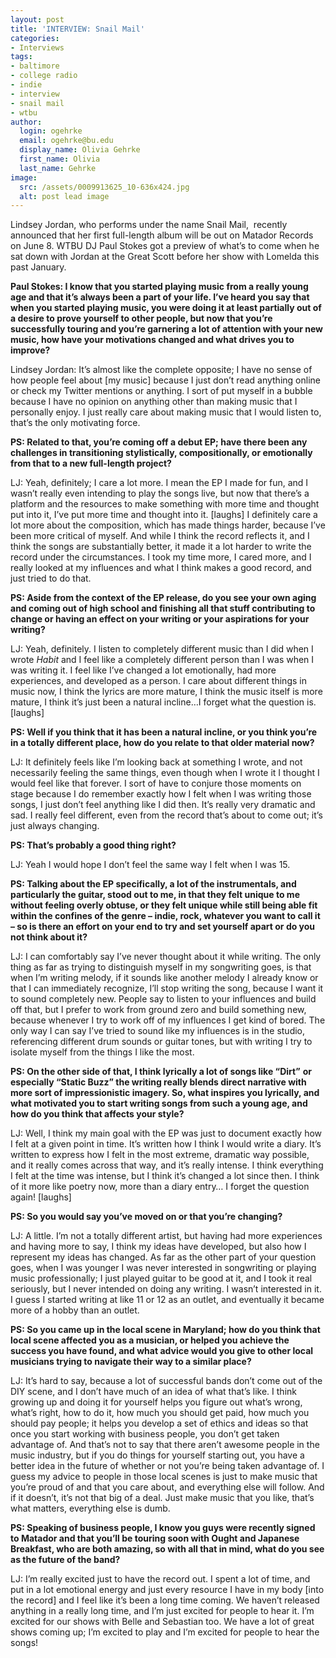 ```yaml
---
layout: post
title: 'INTERVIEW: Snail Mail'
categories:
- Interviews
tags:
- baltimore
- college radio
- indie
- interview
- snail mail
- wtbu
author:
  login: ogehrke
  email: ogehrke@bu.edu
  display_name: Olivia Gehrke
  first_name: Olivia
  last_name: Gehrke
image:
  src: /assets/0009913625_10-636x424.jpg
  alt: post lead image
---
```


Lindsey Jordan, who performs under the name Snail Mail,  recently announced that her first full-length album will be out on Matador Records on June 8. WTBU DJ Paul Stokes got a preview of what’s to come when he sat down with Jordan at the Great Scott before her show with Lomelda this past January.

**Paul Stokes: I know that you started playing music from a really young age and that it’s always been a part of your life. I’ve heard you say that when you started playing music, you were doing it at least partially out of a desire to prove yourself to other people, but now that you’re successfully touring and you’re garnering a lot of attention with your new music, how have your motivations changed and what drives you to improve?**

Lindsey Jordan: It’s almost like the complete opposite; I have no sense of how people feel about \[my music\] because I just don’t read anything online or check my Twitter mentions or anything. I sort of put myself in a bubble because I have no opinion on anything other than making music that I personally enjoy. I just really care about making music that I would listen to, that’s the only motivating force.

**PS: Related to that, you’re coming off a debut EP; have there been any challenges in transitioning stylistically, compositionally, or emotionally from that to a new full-length project?**

LJ: Yeah, definitely; I care a lot more. I mean the EP I made for fun, and I wasn’t really even intending to play the songs live, but now that there’s a platform and the resources to make something with more time and thought put into it, I’ve put more time and thought into it. \[laughs\] I definitely care a lot more about the composition, which has made things harder, because I’ve been more critical of myself. And while I think the record reflects it, and I think the songs are substantially better, it made it a lot harder to write the record under the circumstances. I took my time more, I cared more, and I really looked at my influences and what I think makes a good record, and just tried to do that.

**PS: Aside from the context of the EP release, do you see your own aging and coming out of high school and finishing all that stuff contributing to change or having an effect on your writing or your aspirations for your writing?**

LJ: Yeah, definitely. I listen to completely different music than I did when I wrote _Habit_ and I feel like a completely different person than I was when I was writing it. I feel like I’ve changed a lot emotionally, had more experiences, and developed as a person. I care about different things in music now, I think the lyrics are more mature, I think the music itself is more mature, I think it’s just been a natural incline…I forget what the question is. \[laughs\]

**PS: Well if you think that it has been a natural incline, or you think you’re in a totally different place, how do you relate to that older material now?**

LJ: It definitely feels like I’m looking back at something I wrote, and not necessarily feeling the same things, even though when I wrote it I thought I would feel like that forever. I sort of have to conjure those moments on stage because I do remember exactly how I felt when I was writing those songs, I just don’t feel anything like I did then. It’s really very dramatic and sad. I really feel different, even from the record that’s about to come out; it’s just always changing.

**PS: That’s probably a good thing right?**

LJ: Yeah I would hope I don’t feel the same way I felt when I was 15.

**PS: Talking about the EP specifically, a lot of the instrumentals, and particularly the guitar, stood out to me, in that they felt unique to me without feeling overly obtuse, or they felt unique while still being able fit within the confines of the genre – indie, rock, whatever you want to call it – so is there an effort on your end to try and set yourself apart or do you not think about it?**

LJ: I can comfortably say I’ve never thought about it while writing. The only thing as far as trying to distinguish myself in my songwriting goes, is that when I’m writing melody, if it sounds like another melody I already know or that I can immediately recognize, I’ll stop writing the song, because I want it to sound completely new. People say to listen to your influences and build off that, but I prefer to work from ground zero and build something new, because whenever I try to work off of my influences I get kind of bored. The only way I can say I’ve tried to sound like my influences is in the studio, referencing different drum sounds or guitar tones, but with writing I try to isolate myself from the things I like the most.

**PS: On the other side of that, I think lyrically a lot of songs like “Dirt”** **or especially “Static Buzz” the writing really blends direct narrative with more sort of impressionistic imagery. So, what inspires you lyrically, and what motivated you to start writing songs from such a young age, and how do you think that affects your style?**

LJ: Well, I think my main goal with the EP was just to document exactly how I felt at a given point in time. It’s written how I think I would write a diary. It’s written to express how I felt in the most extreme, dramatic way possible, and it really comes across that way, and it’s really intense. I think everything I felt at the time was intense, but I think it’s changed a lot since then. I think of it more like poetry now, more than a diary entry… I forget the question again! \[laughs\]

**PS: So you would say you’ve moved on or that you’re changing?**

LJ: A little. I’m not a totally different artist, but having had more experiences and having more to say, I think my ideas have developed, but also how I represent my ideas has changed. As far as the other part of your question goes, when I was younger I was never interested in songwriting or playing music professionally; I just played guitar to be good at it, and I took it real seriously, but I never intended on doing any writing. I wasn’t interested in it. I guess I started writing at like 11 or 12 as an outlet, and eventually it became more of a hobby than an outlet.

**PS: So you came up in the local scene in Maryland; how do you think that local scene affected you as a musician, or helped you achieve the success you have found, and what advice would you give to other local musicians trying to navigate their way to a similar place?**

LJ: It’s hard to say, because a lot of successful bands don’t come out of the DIY scene, and I don’t have much of an idea of what that’s like. I think growing up and doing it for yourself helps you figure out what’s wrong, what’s right, how to do it, how much you should get paid, how much you should pay people; it helps you develop a set of ethics and ideas so that once you start working with business people, you don’t get taken advantage of. And that’s not to say that there aren’t awesome people in the music industry, but if you do things for yourself starting out, you have a better idea in the future of whether or not you’re being taken advantage of. I guess my advice to people in those local scenes is just to make music that you’re proud of and that you care about, and everything else will follow. And if it doesn’t, it’s not that big of a deal. Just make music that you like, that’s what matters, everything else is dumb.

**PS: Speaking of business people, I know you guys were recently signed to Matador and that you’ll be touring soon with Ought and Japanese Breakfast, who are both amazing, so with all that in mind, what do you see as the future of the band?**

LJ: I’m really excited just to have the record out. I spent a lot of time, and put in a lot emotional energy and just every resource I have in my body \[into the record\] and I feel like it’s been a long time coming. We haven’t released anything in a really long time, and I’m just excited for people to hear it. I’m excited for our shows with Belle and Sebastian too. We have a lot of great shows coming up; I’m excited to play and I’m excited for people to hear the songs!